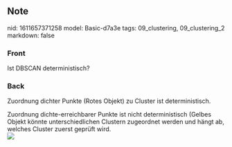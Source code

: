 ## Note
nid: 1611657371258
model: Basic-d7a3e
tags: 09_clustering, 09_clustering_2
markdown: false

### Front
Ist DBSCAN deterministisch?

### Back
Zuordnung dichter Punkte (Rotes Objekt) zu Cluster ist
deterministisch.
<div>
  Zuordnung dichte-erreichbarer Punkte ist nicht deterministisch
  (Gelbes Objekt könnte unterschiedlichen Clustern zugeordnet
  werden und hängt ab, welches Cluster zuerst geprüft wird.
</div>
<div><img src=
paste-59de4cdc9aee9f66256068ddb6eef14c60633fbd.jpg></div>
